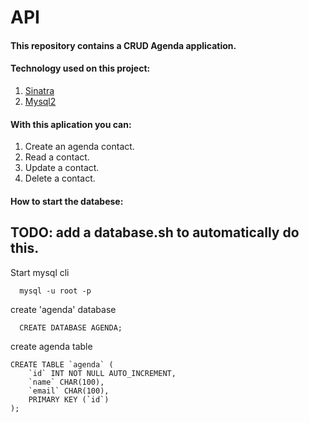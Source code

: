 # API

#### This repository contains a CRUD Agenda application.

#### Technology used on this project:
1. [Sinatra](https://github.com/sinatra/sinatra)
1. [Mysql2](https://github.com/brianmario/mysql2)

#### With this aplication you can:
1. Create an agenda contact.
1. Read a contact.
1. Update a contact.
1. Delete a contact.

#### How to start the databese:
## TODO: add a database.sh to automatically do this.

Start mysql cli

````
  mysql -u root -p
````

create 'agenda' database

```
  CREATE DATABASE AGENDA;
```

create agenda table

````
CREATE TABLE `agenda` (
	`id` INT NOT NULL AUTO_INCREMENT,
	`name` CHAR(100),
	`email` CHAR(100),
	PRIMARY KEY (`id`)
);
````




